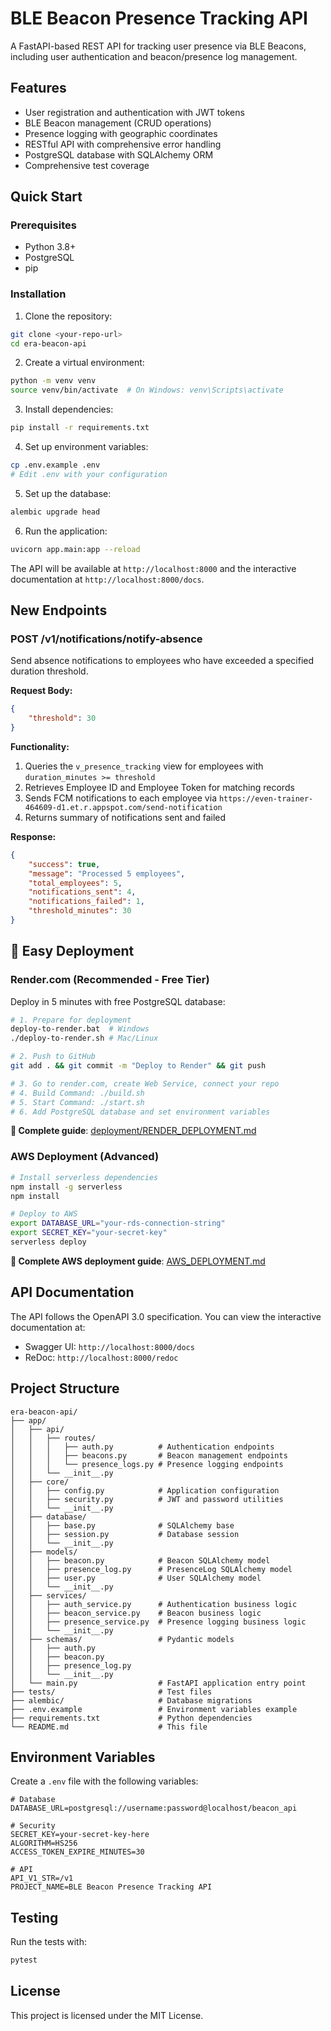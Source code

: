 # BLE Beacon Presence Tracking API

A FastAPI-based REST API for tracking user presence via BLE Beacons, including user authentication and beacon/presence log management.

## Features

- User registration and authentication with JWT tokens
- BLE Beacon management (CRUD operations)
- Presence logging with geographic coordinates
- RESTful API with comprehensive error handling
- PostgreSQL database with SQLAlchemy ORM
- Comprehensive test coverage

## Quick Start

### Prerequisites

- Python 3.8+
- PostgreSQL
- pip

### Installation

1. Clone the repository:
```bash
git clone <your-repo-url>
cd era-beacon-api
```

2. Create a virtual environment:
```bash
python -m venv venv
source venv/bin/activate  # On Windows: venv\Scripts\activate
```

3. Install dependencies:
```bash
pip install -r requirements.txt
```

4. Set up environment variables:
```bash
cp .env.example .env
# Edit .env with your configuration
```

5. Set up the database:
```bash
alembic upgrade head
```

6. Run the application:
```bash
uvicorn app.main:app --reload
```

The API will be available at `http://localhost:8000` and the interactive documentation at `http://localhost:8000/docs`.

## New Endpoints

### POST /v1/notifications/notify-absence

Send absence notifications to employees who have exceeded a specified duration threshold.

**Request Body:**
```json
{
    "threshold": 30
}
```

**Functionality:**
1. Queries the `v_presence_tracking` view for employees with `duration_minutes >= threshold`
2. Retrieves Employee ID and Employee Token for matching records
3. Sends FCM notifications to each employee via `https://even-trainer-464609-d1.et.r.appspot.com/send-notification`
4. Returns summary of notifications sent and failed

**Response:**
```json
{
    "success": true,
    "message": "Processed 5 employees", 
    "total_employees": 5,
    "notifications_sent": 4,
    "notifications_failed": 1,
    "threshold_minutes": 30
}
```

## 🚀 Easy Deployment

### Render.com (Recommended - Free Tier)
Deploy in 5 minutes with free PostgreSQL database:

```bash
# 1. Prepare for deployment
deploy-to-render.bat  # Windows
./deploy-to-render.sh # Mac/Linux

# 2. Push to GitHub
git add . && git commit -m "Deploy to Render" && git push

# 3. Go to render.com, create Web Service, connect your repo
# 4. Build Command: ./build.sh
# 5. Start Command: ./start.sh
# 6. Add PostgreSQL database and set environment variables
```

**📖 Complete guide**: [deployment/RENDER_DEPLOYMENT.md](deployment/RENDER_DEPLOYMENT.md)

### AWS Deployment (Advanced)
```bash
# Install serverless dependencies
npm install -g serverless
npm install

# Deploy to AWS
export DATABASE_URL="your-rds-connection-string"
export SECRET_KEY="your-secret-key"
serverless deploy
```

**📖 Complete AWS deployment guide**: [AWS_DEPLOYMENT.md](AWS_DEPLOYMENT.md)

## API Documentation

The API follows the OpenAPI 3.0 specification. You can view the interactive documentation at:
- Swagger UI: `http://localhost:8000/docs`
- ReDoc: `http://localhost:8000/redoc`

## Project Structure

```
era-beacon-api/
├── app/
│   ├── api/
│   │   ├── routes/
│   │   │   ├── auth.py          # Authentication endpoints
│   │   │   ├── beacons.py       # Beacon management endpoints
│   │   │   └── presence_logs.py # Presence logging endpoints
│   │   └── __init__.py
│   ├── core/
│   │   ├── config.py            # Application configuration
│   │   ├── security.py          # JWT and password utilities
│   │   └── __init__.py
│   ├── database/
│   │   ├── base.py              # SQLAlchemy base
│   │   ├── session.py           # Database session
│   │   └── __init__.py
│   ├── models/
│   │   ├── beacon.py            # Beacon SQLAlchemy model
│   │   ├── presence_log.py      # PresenceLog SQLAlchemy model
│   │   ├── user.py              # User SQLAlchemy model
│   │   └── __init__.py
│   ├── services/
│   │   ├── auth_service.py      # Authentication business logic
│   │   ├── beacon_service.py    # Beacon business logic
│   │   ├── presence_service.py  # Presence logging business logic
│   │   └── __init__.py
│   ├── schemas/                 # Pydantic models
│   │   ├── auth.py
│   │   ├── beacon.py
│   │   ├── presence_log.py
│   │   └── __init__.py
│   └── main.py                  # FastAPI application entry point
├── tests/                       # Test files
├── alembic/                     # Database migrations
├── .env.example                 # Environment variables example
├── requirements.txt             # Python dependencies
└── README.md                    # This file
```

## Environment Variables

Create a `.env` file with the following variables:

```
# Database
DATABASE_URL=postgresql://username:password@localhost/beacon_api

# Security
SECRET_KEY=your-secret-key-here
ALGORITHM=HS256
ACCESS_TOKEN_EXPIRE_MINUTES=30

# API
API_V1_STR=/v1
PROJECT_NAME=BLE Beacon Presence Tracking API
```

## Testing

Run the tests with:
```bash
pytest
```

## License

This project is licensed under the MIT License.
